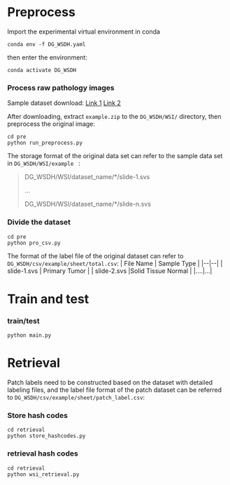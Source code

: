 
# Preprocess
Import the experimental virtual environment in conda
```
conda env -f DG_WSDH.yaml
```
then enter the environment:
```
conda activate DG_WSDH
```
### Process raw pathology images
Sample dataset download: [Link 1](https://drive.google.com/file/d/13Fb2U59KiXnhqLfjSwgZ3Vpr2uBf7c2I/view?usp=sharing) [Link 2](https://pan.baidu.com/s/1C-xuMsTrVKLYyEGONUocwg?pwd=pz75) 

After downloading, extract `example.zip` to the `DG_WSDH/WSI/` directory, then preprocess the original image:
```
cd pre
python run_preprocess.py
```
The storage format of the original data set can refer to the sample data set in `DG_WSDH/WSI/example ` : 
> DG_WSDH/WSI/dataset_name/\*/slide-1.svs
> 
> ...
> 
> DG_WSDH/WSI/dataset_name/\*/slide-n.svs

### Divide the dataset
```
cd pre
python pro_csv.py
```
The format of the label file of the original dataset can refer to `DG_WSDH/csv/example/sheet/total.csv`:
| File Name | Sample Type |
|--|--|
| slide-1.svs | Primary Tumor |
| slide-2.svs |Solid Tissue Normal  |
|....|...|

# Train and test

### train/test

```
python main.py
```

# Retrieval
Patch labels need to be constructed based on the dataset with detailed labeling files, and the label file format of the patch dataset can be referred to `DG_WSDH/csv/example/sheet/patch_label.csv`:


### Store hash codes

```
cd retrieval
python store_hashcodes.py
```

### retrieval hash codes

```
cd retrieval
python wsi_retrieval.py
```
